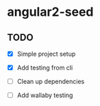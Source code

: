 # angular2-seed

## TODO
* [x] Simple project setup
* [x] Add testing from cli
* [ ] Clean up dependencies
* [ ] Add wallaby testing

